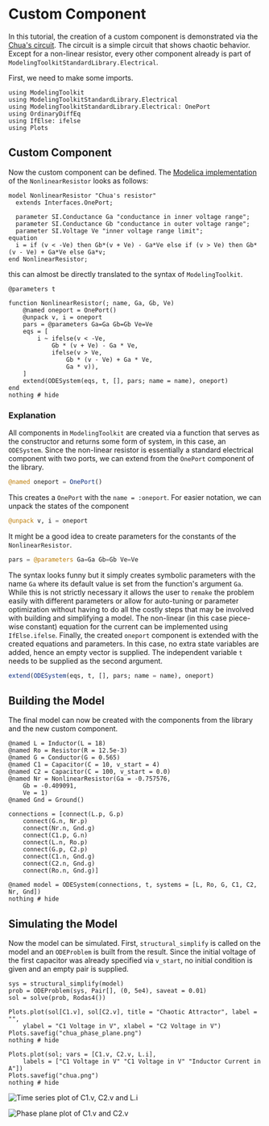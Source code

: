 # Custom Component

In this tutorial, the creation of a custom component is demonstrated via the [Chua's circuit](https://en.wikipedia.org/wiki/Chua%27s_circuit).
The circuit is a simple circuit that shows chaotic behavior.
Except for a non-linear resistor, every other component already is part of `ModelingToolkitStandardLibrary.Electrical`.

First, we need to make some imports.

```@example components
using ModelingToolkit
using ModelingToolkitStandardLibrary.Electrical
using ModelingToolkitStandardLibrary.Electrical: OnePort
using OrdinaryDiffEq
using IfElse: ifelse
using Plots
```

## Custom Component

Now the custom component can be defined.
The [Modelica implementation](https://www.maplesoft.com/documentation_center/online_manuals/modelica/Modelica_Electrical_Analog_Examples_Utilities.html#Modelica.Electrical.Analog.Examples.Utilities.NonlinearResistor) of the `NonlinearResistor` looks as follows:

```Modelica
model NonlinearResistor "Chua's resistor"
  extends Interfaces.OnePort;

  parameter SI.Conductance Ga "conductance in inner voltage range";
  parameter SI.Conductance Gb "conductance in outer voltage range";
  parameter SI.Voltage Ve "inner voltage range limit";
equation
  i = if (v < -Ve) then Gb*(v + Ve) - Ga*Ve else if (v > Ve) then Gb*(v - Ve) + Ga*Ve else Ga*v;
end NonlinearResistor;
```

this can almost be directly translated to the syntax of `ModelingToolkit`.

```@example components
@parameters t

function NonlinearResistor(; name, Ga, Gb, Ve)
    @named oneport = OnePort()
    @unpack v, i = oneport
    pars = @parameters Ga=Ga Gb=Gb Ve=Ve
    eqs = [
        i ~ ifelse(v < -Ve,
            Gb * (v + Ve) - Ga * Ve,
            ifelse(v > Ve,
                Gb * (v - Ve) + Ga * Ve,
                Ga * v)),
    ]
    extend(ODESystem(eqs, t, [], pars; name = name), oneport)
end
nothing # hide
```

### Explanation

All components in `ModelingToolkit` are created via a function that serves as the constructor and returns some form of system, in this case, an `ODESystem`.
Since the non-linear resistor is essentially a standard electrical component with two ports, we can extend from the `OnePort` component of the library.

```julia
@named oneport = OnePort()
```

This creates a `OnePort` with the `name = :oneport`.
For easier notation, we can unpack the states of the component

```julia
@unpack v, i = oneport
```

It might be a good idea to create parameters for the constants of the `NonlinearResistor`.

```julia
pars = @parameters Ga=Ga Gb=Gb Ve=Ve
```

The syntax looks funny but it simply creates symbolic parameters with the name `Ga` where its default value is set from the function's argument `Ga`.
While this is not strictly necessary it allows the user to `remake` the problem easily with different parameters or allow for auto-tuning or parameter optimization without having to do all the costly steps that may be involved with building and simplifying a model.
The non-linear (in this case piece-wise constant) equation for the current can be implemented using `IfElse.ifelse`.
Finally, the created `oneport` component is extended with the created equations and parameters.
In this case, no extra state variables are added, hence an empty vector is supplied.
The independent variable `t` needs to be supplied as the second argument.

```julia
extend(ODESystem(eqs, t, [], pars; name = name), oneport)
```

## Building the Model

The final model can now be created with the components from the library and the new custom component.

```@example components
@named L = Inductor(L = 18)
@named Ro = Resistor(R = 12.5e-3)
@named G = Conductor(G = 0.565)
@named C1 = Capacitor(C = 10, v_start = 4)
@named C2 = Capacitor(C = 100, v_start = 0.0)
@named Nr = NonlinearResistor(Ga = -0.757576,
    Gb = -0.409091,
    Ve = 1)
@named Gnd = Ground()

connections = [connect(L.p, G.p)
    connect(G.n, Nr.p)
    connect(Nr.n, Gnd.g)
    connect(C1.p, G.n)
    connect(L.n, Ro.p)
    connect(G.p, C2.p)
    connect(C1.n, Gnd.g)
    connect(C2.n, Gnd.g)
    connect(Ro.n, Gnd.g)]

@named model = ODESystem(connections, t, systems = [L, Ro, G, C1, C2, Nr, Gnd])
nothing # hide
```

## Simulating the Model

Now the model can be simulated.
First, `structural_simplify` is called on the model and an `ODEProblem` is built from the result.
Since the initial voltage of the first capacitor was already specified via `v_start`, no initial condition is given and an empty pair is supplied.

```@example components
sys = structural_simplify(model)
prob = ODEProblem(sys, Pair[], (0, 5e4), saveat = 0.01)
sol = solve(prob, Rodas4())

Plots.plot(sol[C1.v], sol[C2.v], title = "Chaotic Attractor", label = "",
    ylabel = "C1 Voltage in V", xlabel = "C2 Voltage in V")
Plots.savefig("chua_phase_plane.png")
nothing # hide

Plots.plot(sol; vars = [C1.v, C2.v, L.i],
    labels = ["C1 Voltage in V" "C1 Voltage in V" "Inductor Current in A"])
Plots.savefig("chua.png")
nothing # hide
```

![Time series plot of C1.v, C2.v and L.i](chua_phase_plane.png)

![Phase plane plot of C1.v and C2.v](chua.png)
